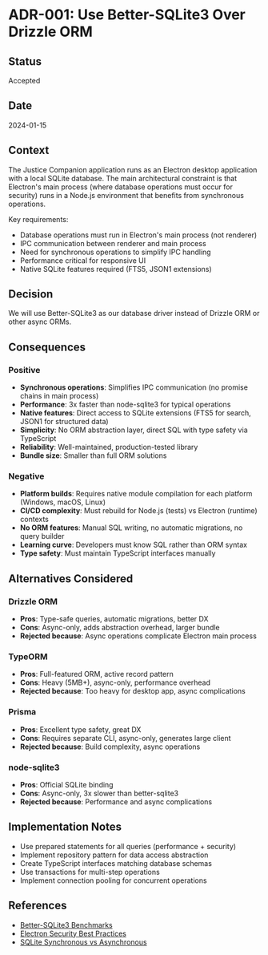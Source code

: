 # ADR-001: Use Better-SQLite3 Over Drizzle ORM

## Status
Accepted

## Date
2024-01-15

## Context
The Justice Companion application runs as an Electron desktop application with a local SQLite database. The main architectural constraint is that Electron's main process (where database operations must occur for security) runs in a Node.js environment that benefits from synchronous operations.

Key requirements:
- Database operations must run in Electron's main process (not renderer)
- IPC communication between renderer and main process
- Need for synchronous operations to simplify IPC handling
- Performance critical for responsive UI
- Native SQLite features required (FTS5, JSON1 extensions)

## Decision
We will use Better-SQLite3 as our database driver instead of Drizzle ORM or other async ORMs.

## Consequences

### Positive
- **Synchronous operations**: Simplifies IPC communication (no promise chains in main process)
- **Performance**: 3x faster than node-sqlite3 for typical operations
- **Native features**: Direct access to SQLite extensions (FTS5 for search, JSON1 for structured data)
- **Simplicity**: No ORM abstraction layer, direct SQL with type safety via TypeScript
- **Reliability**: Well-maintained, production-tested library
- **Bundle size**: Smaller than full ORM solutions

### Negative
- **Platform builds**: Requires native module compilation for each platform (Windows, macOS, Linux)
- **CI/CD complexity**: Must rebuild for Node.js (tests) vs Electron (runtime) contexts
- **No ORM features**: Manual SQL writing, no automatic migrations, no query builder
- **Learning curve**: Developers must know SQL rather than ORM syntax
- **Type safety**: Must maintain TypeScript interfaces manually

## Alternatives Considered

### Drizzle ORM
- **Pros**: Type-safe queries, automatic migrations, better DX
- **Cons**: Async-only, adds abstraction overhead, larger bundle
- **Rejected because**: Async operations complicate Electron main process

### TypeORM
- **Pros**: Full-featured ORM, active record pattern
- **Cons**: Heavy (5MB+), async-only, performance overhead
- **Rejected because**: Too heavy for desktop app, async complications

### Prisma
- **Pros**: Excellent type safety, great DX
- **Cons**: Requires separate CLI, async-only, generates large client
- **Rejected because**: Build complexity, async operations

### node-sqlite3
- **Pros**: Official SQLite binding
- **Cons**: Async-only, 3x slower than better-sqlite3
- **Rejected because**: Performance and async complications

## Implementation Notes
- Use prepared statements for all queries (performance + security)
- Implement repository pattern for data access abstraction
- Create TypeScript interfaces matching database schemas
- Use transactions for multi-step operations
- Implement connection pooling for concurrent operations

## References
- [Better-SQLite3 Benchmarks](https://github.com/WiseLibs/better-sqlite3#benchmarks)
- [Electron Security Best Practices](https://www.electronjs.org/docs/latest/tutorial/security)
- [SQLite Synchronous vs Asynchronous](https://www.sqlite.org/asyncvfs.html)